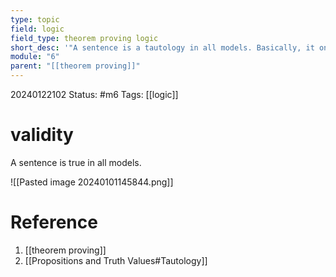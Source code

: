 ```yaml
---
type: topic
field: logic
field_type: theorem proving logic
short_desc: '"A sentence is a tautology in all models. Basically, it only has true values in its table."'
module: "6"
parent: "[[theorem proving]]"
---
```

20240122102
Status: #m6
Tags: [[logic]]

# validity

A sentence is true in all models.

![[Pasted image 20240101145844.png]]

# Reference

1. [[theorem proving]]
2. [[Propositions and Truth Values#Tautology]]

